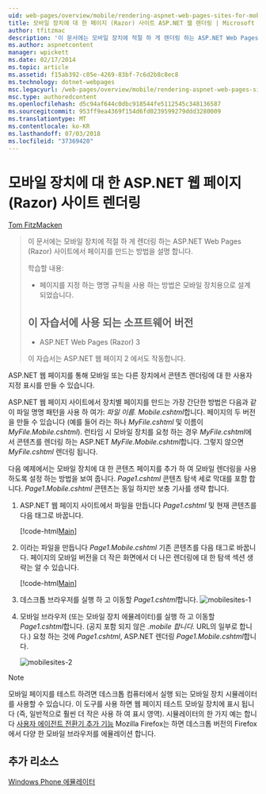 ```yaml
---
uid: web-pages/overview/mobile/rendering-aspnet-web-pages-sites-for-mobile-devices
title: 모바일 장치에 대 한 페이지 (Razor) 사이트 ASP.NET 웹 렌더링 | Microsoft Docs
author: tfitzmac
description: '이 문서에는 모바일 장치에 적절 하 게 렌더링 하는 ASP.NET Web Pages (Razor) 사이트에서 페이지를 만드는 방법을 설명 합니다. 학습할 내용: 있습니다 방법...'
ms.author: aspnetcontent
manager: wpickett
ms.date: 02/17/2014
ms.topic: article
ms.assetid: f15ab392-c05e-4269-83bf-7c6d2b8c8ec8
ms.technology: dotnet-webpages
msc.legacyurl: /web-pages/overview/mobile/rendering-aspnet-web-pages-sites-for-mobile-devices
msc.type: authoredcontent
ms.openlocfilehash: d5c94af644c0dbc918544fe5112545c348136587
ms.sourcegitcommit: 953ff9ea4369f154d6fd0239599279ddd3280009
ms.translationtype: MT
ms.contentlocale: ko-KR
ms.lasthandoff: 07/03/2018
ms.locfileid: "37369420"
---
```

<a name="rendering-aspnet-web-pages-razor-sites-for-mobile-devices"></a>모바일 장치에 대 한 ASP.NET 웹 페이지 (Razor) 사이트 렌더링
====================
[Tom FitzMacken](https://github.com/tfitzmac)

> 이 문서에는 모바일 장치에 적절 하 게 렌더링 하는 ASP.NET Web Pages (Razor) 사이트에서 페이지를 만드는 방법을 설명 합니다.
> 
> 학습할 내용:
> 
> - 페이지를 지정 하는 명명 규칙을 사용 하는 방법은 모바일 장치용으로 설계 되었습니다.
>   
> 
> ## <a name="software-versions-used-in-the-tutorial"></a>이 자습서에 사용 되는 소프트웨어 버전
> 
> 
> - ASP.NET Web Pages (Razor) 3
>   
> 
> 이 자습서는 ASP.NET 웹 페이지 2 에서도 작동합니다.


ASP.NET 웹 페이지를 통해 모바일 또는 다른 장치에서 콘텐츠 렌더링에 대 한 사용자 지정 표시를 만들 수 있습니다.

ASP.NET 웹 페이지 사이트에서 장치별 페이지를 만드는 가장 간단한 방법은 다음과 같이 파일 명명 패턴을 사용 하 여가: <em>파일 이름.</em> <em>Mobile</em><em>.cshtml</em>합니다. 페이지의 두 버전을 만들 수 있습니다 (예를 들어 라는 하나 <em>MyFile.cshtml</em> 및 이름이 <em>MyFile.Mobile.cshtml</em>). 런타임 시 모바일 장치를 요청 하는 경우 <em>MyFile.cshtml</em>에서 콘텐츠를 렌더링 하는 ASP.NET <em>MyFile.Mobile.cshtml</em>합니다. 그렇지 않으면 <em>MyFile.cshtml</em> 렌더링 됩니다.

다음 예제에서는 모바일 장치에 대 한 콘텐츠 페이지를 추가 하 여 모바일 렌더링을 사용 하도록 설정 하는 방법을 보여 줍니다. *Page1.cshtml* 콘텐츠 탐색 세로 막대를 포함 합니다. *Page1.Mobile.cshtml* 콘텐츠는 동일 하지만 보충 기사를 생략 합니다.

1. ASP.NET 웹 페이지 사이트에서 파일을 만듭니다 *Page1.cshtml* 및 현재 콘텐츠를 다음 태그로 바꿉니다.

    [!code-html[Main](rendering-aspnet-web-pages-sites-for-mobile-devices/samples/sample1.html)]
2. 이라는 파일을 만듭니다 *Page1.Mobile.cshtml* 기존 콘텐츠를 다음 태그로 바꿉니다. 페이지의 모바일 버전을 더 작은 화면에서 더 나은 렌더링에 대 한 탐색 섹션 생략는 알 수 있습니다.

    [!code-html[Main](rendering-aspnet-web-pages-sites-for-mobile-devices/samples/sample2.html)]
3. 데스크톱 브라우저를 실행 하 고 이동할 *Page1.cshtml*합니다. ![mobilesites-1](rendering-aspnet-web-pages-sites-for-mobile-devices/_static/image1.png)
4. 모바일 브라우저 (또는 모바일 장치 에뮬레이터)를 실행 하 고 이동할 *Page1.cshtml*합니다. (공지 포함 되지 않은 *.mobile 합니다.* URL의 일부로 합니다.) 요청 하는 것에 *Page1.cshtml*, ASP.NET 렌더링 *Page1.Mobile.cshtml*합니다.

    ![mobilesites-2](rendering-aspnet-web-pages-sites-for-mobile-devices/_static/image2.png)

> [!NOTE]
> 모바일 페이지를 테스트 하려면 데스크톱 컴퓨터에서 실행 되는 모바일 장치 시뮬레이터를 사용할 수 있습니다. 이 도구를 사용 하면 웹 페이지 테스트 모바일 장치에 표시 됩니다 (즉, 일반적으로 훨씬 더 작은 사용 하 여 표시 영역). 시뮬레이터의 한 가지 예는 합니다 [사용자 에이전트 전환기 추가 기능](http://addons.mozilla.org/firefox/addon/user-agent-switcher/) Mozilla Firefox는 하면 데스크톱 버전의 Firefox에서 다양 한 모바일 브라우저를 에뮬레이션 합니다.


<a id="Additional_Resources"></a>
## <a name="additional-resources"></a>추가 리소스


[Windows Phone 에뮬레이터](https://msdn.microsoft.com/library/ff402563(v=VS.92).aspx)
